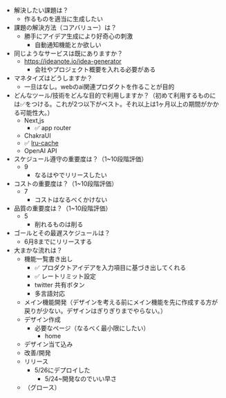 * 解決したい課題は？
  * 作るものを適当に生成したい
* 課題の解決方法（コアバリュー）は？
  * 勝手にアイデア生成により好奇心の刺激
    * 自動通知機能とか欲しい
* 同じようなサービスは既にありますか？
  * https://ideanote.io/idea-generator
    * 会社やプロジェクト概要を入れる必要がある
* マネタイズはどうしますか？
  * 一旦はなし。webのai関連プロダクトを作ることが目的
* どんなツール/技術をどんな目的で利用しますか？（初めて利用するものには✅をつける。これが2つ以下がベスト。それ以上は1ヶ月以上の期間がかかる可能性大。）
  * Next,js
    * ✅ app router
  * ChakraUI
  * ✅ [lru-cache](https://www.npmjs.com/package/lru-cache)
  * OpenAI API
* スケジュール遵守の重要度は？（1~10段階評価）
  * 9
    * なるはやでリリースしたい
* コストの重要度は？（1~10段階評価）
  * 7
    * コストはなるべくかけない
* 品質の重要度は？（1~10段階評価）
  * 5
    * 削れるものは削る
* ゴールとその最遅スケジュールは？
  * 6月8までにリリースする
* 大まかな流れは？
  * 機能一覧書き出し
    * ✅ プロダクトアイデアを入力項目に基づき出してくれる
    * ✅ レートリミット設定
    * twitter 共有ボタン
    * 多言語対応
  * メイン機能開発（デザインを考える前にメイン機能を先に作成する方が戻りが少ない。デザインはぎりぎりまでやらない。）
  * デザイン作成
    * 必要なページ（なるべく最小限にしたい）
      * home
  * デザイン当て込み
  * 改善/開発
  * リリース
    * 5/26にデプロイした
      * 5/24~開発なのでいい早さ
  * （グロース）